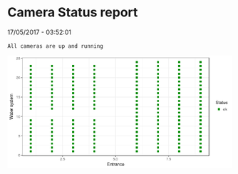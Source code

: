 Camera Status report
================
17/05/2017 - 03:52:01

    All cameras are up and running

![](camreport_files/figure-markdown_github/unnamed-chunk-2-1.png)
